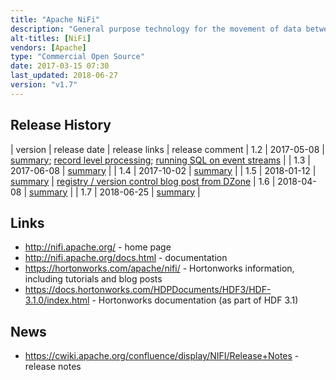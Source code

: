 ```yaml
---
title: "Apache NiFi"
description: "General purpose technology for the movement of data between systems, including the ingestion of data into an analytical platform. Based on directed acyclic graph of Processors and Connections, with the unit of work being a FlowFile (a blob of data plus a set of key/value pair attributes).  Supports guaranteed delivery of FlowFiles, with NiFi resiliently storing state (by default to a local write ahead log) and data blobs (by default a set of local partitions on disk), with all FlowFile transformations executed via a thread pool within the NiFi instance (with the option to deploy multiple NiFi instances as a cluster). All flows are configured in a graphical user interface, which is also used for management and operations (starting/stopping individual Processors and viewing real time statuses, statistics and other information).  Also supports some record level operations (via RecordReaders and RecordSetWriters), data provenance (reporting on the processing events and lineage of individual FlowFiles), scheduling of Processor execution (based on periodic execution timers or cron specifications), multi-threaded Processor execution, configuration of Processor batch sizes (to enable low latency or high throughput), prioritised queues within Connections (allowing FlowFiles to be processed based on their age or a priority attribute as an alternative to FIFO), back pressure (based on counts or data volume against individual Connections) and pressure release (automatic discarding of FlowFiles based on their age), the ability to stream data to and from other NiFi instances and other streaming technologies, the ability to import and export flows as XML (flow templates), an expression language for setting Processor configuration and populating FlowFile attributes, Controller Services to provide shared services to processors (e.g. access to credentials, shared state), Reporting Tasks to output status and statistics information and a user security model. Extensible through the addition of custom Processors, Controller Services, Reporting Tasks and Prioritizers, and integrates with Apache Ranger and Apache Ambari. Originally developed at the NSA as Niagara Files, before being donated to the Apache Foundation in November 2014, graduating in July 2015. Java based, with development lead by Hortonworks after their aquisition of Onyara (which was set up by original NiFi developers to provide commercial support and services)."
alt-titles: [NiFi]
vendors: [Apache]
type: "Commercial Open Source"
date: 2017-03-15 07:30
last_updated: 2018-06-27
version: "v1.7"
---
```

## Release History

| version | release date | release links | release comment
| 1.2 | 2017-05-08 | [summary](https://cwiki.apache.org/confluence/display/NIFI/Release+Notes#ReleaseNotes-Version1.2.0); [record level processing](https://blogs.apache.org/nifi/entry/record-oriented-data-with-nifi); [running SQL on event streams](https://blogs.apache.org/nifi/entry/real-time-sql-on-event) |
| 1.3 | 2017-06-08 | [summary](https://cwiki.apache.org/confluence/display/NIFI/Release+Notes#ReleaseNotes-Version1.3.0) |
| 1.4 | 2017-10-02 | [summary](https://cwiki.apache.org/confluence/display/NIFI/Release+Notes#ReleaseNotes-Version1.4.0) |
| 1.5 | 2018-01-12 | [summary](https://cwiki.apache.org/confluence/display/NIFI/Release+Notes#ReleaseNotes-Version1.5.0) | [registry / version control blog post from DZone](https://dzone.com/articles/new-features-in-apache-nifi-15-apache-nifi-registr)
| 1.6 | 2018-04-08 | [summary](https://cwiki.apache.org/confluence/display/NIFI/Release+Notes#ReleaseNotes-Version1.6.0) |
| 1.7 | 2018-06-25 | [summary](https://cwiki.apache.org/confluence/display/NIFI/Release+Notes#ReleaseNotes-Version1.7.0) |

## Links

* <http://nifi.apache.org/> - home page
* <http://nifi.apache.org/docs.html> - documentation
* <https://hortonworks.com/apache/nifi/> - Hortonworks information, including tutorials and blog posts
* <https://docs.hortonworks.com/HDPDocuments/HDF3/HDF-3.1.0/index.html> - Hortonworks documentation (as part of HDF 3.1)

## News

* <https://cwiki.apache.org/confluence/display/NIFI/Release+Notes> - release notes